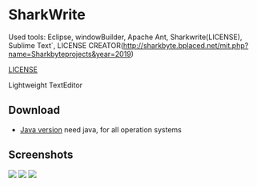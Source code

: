 # SharkWrite

Used tools: Eclipse, windowBuilder, Apache Ant, Sharkwrite(LICENSE), Sublime Text´, LICENSE CREATOR(http://sharkbyte.bplaced.net/mit.php?name=Sharkbyteprojects&year=2019)

[LICENSE](http://sharkbyte.bplaced.net/mit.php?name=Sharkbyteprojects&year=2019)

Lightweight TextEditor

## Download

- [Java version](https://github.com/Sharkbyteprojects/SharkWrite/releases/download/2/SharkWrite.jar) need java, for all operation systems

## Screenshots

![](https://user-images.githubusercontent.com/40953479/68527540-35698f00-02e8-11ea-8009-3f6c96fdac46.png)
![](https://user-images.githubusercontent.com/40953479/68527594-d9533a80-02e8-11ea-8f9a-d5af0d1514a5.png)
![](https://user-images.githubusercontent.com/40953479/68527606-056ebb80-02e9-11ea-80ae-8dcc96cfd737.PNG)
